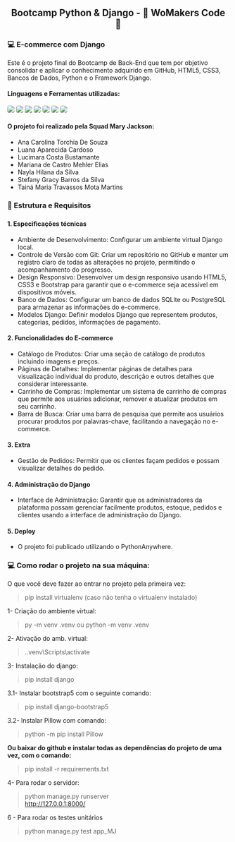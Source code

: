 <h2 style="text-align: center;">Bootcamp Python & Django - 🦋 WoMakers Code 🦋</h2>

### 💻 E-commerce com Django

Este é o projeto final do Bootcamp de Back-End que tem por objetivo consolidar e aplicar o conhecimento adquirido em GitHub, HTML5, CSS3, Bancos de Dados, Python e o Framework Django.

#### Linguagens e Ferramentas utilizadas:

<div>
<img src="https://img.shields.io/badge/Python-3776AB?style=for-the-badge&logo=python&logoColor=white" style="border-radius:4px"/>
<img src="https://img.shields.io/badge/Django-092E20?style=for-the-badge&logo=django&logoColor=white" style="border-radius:4px"/>
<img src="https://img.shields.io/badge/SQLite-07405E?style=for-the-badge&logo=sqlite&logoColor=white"/>
<img src="https://img.shields.io/badge/HTML5-E34F26?style=for-the-badge&logo=html5&logoColor=white" style="border-radius:4px"/>
<img src="https://img.shields.io/badge/Bootstrap-563D7C?style=for-the-badge&logo=bootstrap&logoColor=white" style="border-radius:4px"/>
<img src="https://img.shields.io/badge/CSS3-1572B6?style=for-the-badge&logo=css3&logoColor=white" style="border-radius:4px"/>
<img src="https://img.shields.io/badge/JavaScript-F7DF1E?style=for-the-badge&logo=javascript&logoColor=black" style="border-radius:4px"/>
</div>

#### O projeto foi realizado pela Squad Mary Jackson:

- Ana Carolina Torchia De Souza
- Luana Aparecida Cardoso
- Lucimara Costa Bustamante
- Mariana de Castro Mehler Elias
- Nayla Hilana da Silva
- Stefany Gracy Barros da Silva
- Tainá Maria Travassos Mota Martins

<h3> 📄 Estrutura e Requisitos <h3>

#### 1. Especificações técnicas

- Ambiente de Desenvolvimento: Configurar um ambiente virtual
  Django local.
- Controle de Versão com Git: Criar um repositório no GitHub e manter um registro claro de todas as alterações no projeto, permitindo o acompanhamento do progresso.
- Design Responsivo: Desenvolver um design responsivo usando
  HTML5, CSS3 e Bootstrap para garantir que o e-commerce seja
  acessível em dispositivos móveis.
- Banco de Dados: Configurar um banco de dados SQLite ou
  PostgreSQL para armazenar as informações do e-commerce.
- Modelos Django: Definir modelos Django que representem produtos, categorias, pedidos, informações de pagamento.

#### 2. Funcionalidades do E-commerce

- Catálogo de Produtos: Criar uma seção de catálogo de produtos
  incluindo imagens e preços.
- Páginas de Detalhes: Implementar páginas de detalhes para
  visualização individual do produto, descrição e outros detalhes que considerar interessante.
- Carrinho de Compras: Implementar um sistema de carrinho de
  compras que permite aos usuários adicionar, remover e atualizar
  produtos em seu carrinho.
- Barra de Busca: Criar uma barra de pesquisa que permite aos
  usuários procurar produtos por palavras-chave, facilitando a
  navegação no e-commerce.

#### 3. Extra

- Gestão de Pedidos: Permitir que os clientes façam pedidos e possam visualizar detalhes do pedido.

#### 4. Administração do Django

- Interface de Administração: Garantir que os administradores da
  plataforma possam gerenciar facilmente produtos, estoque, pedidos e clientes usando a interface de administração do Django.

#### 5. Deploy

- O projeto foi publicado utilizando o PythonAnywhere.

### 💻 Como rodar o projeto na sua máquina:

O que você deve fazer ao entrar no projeto pela primeira vez:

> pip install virtualenv (caso não tenha o virtualenv instalado)

1- Criação do ambiente virtual:

> py -m venv .venv ou python -m venv .venv

2- Ativação do amb. virtual:

> .\.venv\Scripts\activate

3- Instalação do django:

> pip install django

3.1- Instalar bootstrap5 com o seguinte comando:

> pip install django-bootstrap5

3.2- Instalar Pillow com comando:

> python -m pip install Pillow

**Ou baixar do github e instalar todas as dependências do projeto de uma vez, com o comando:**

> pip install -r requirements.txt

4- Para rodar o servidor:

> python manage.py runserver <br> http://127.0.0.1:8000/

6 - Para rodar os testes unitários

> python manage.py test app_MJ

